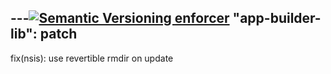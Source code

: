 ---[![Semantic Versioning enforcer](https:/github.com/devlynnsingley/electron-builder/actions/workflows/semantic-pr.yml/badge.svg?branch=master)](https:/github.com/devlynnsingley/electron-builder/actions/workflows/semantic-pr.yml)
"app-builder-lib": patch
---

fix(nsis): use revertible rmdir on update
